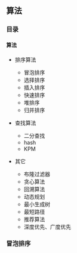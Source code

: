 ## 算法

### 目录

#### 算法

- 排序算法
  - 冒泡排序
  - 选择排序
  - 插入排序
  - 快速排序
  - 堆排序
  - 归并排序
  
- 查找算法
  - 二分查找
  - hash
  - KPM
  
- 其它
  - 布隆过滤器
  - 贪心算法
  - 回溯算法
  - 动态规划
  - 最小生成树
  - 最短路径
  - 推荐算法
  - 深度优先、广度优先
    
    
### 冒泡排序

